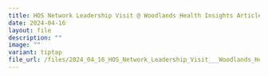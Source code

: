 ```yaml
---
title: HOS Network Leadership Visit @ Woodlands Health Insights Article
date: 2024-04-16
layout: file
description: ""
image: ""
variant: tiptap
file_url: /files/2024_04_16_HOS_Network_Leadership_Visit___Woodlands_Health_Insights_Article.pdf
---
```

